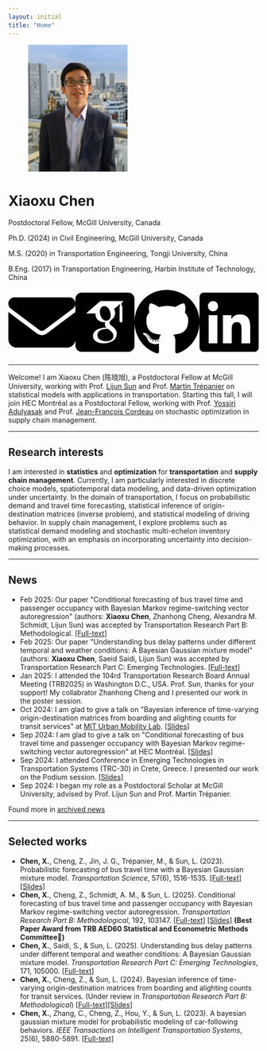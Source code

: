 ```yaml
---
layout: initial
title: "Home"
---
```


<figure class="left">
  <img src="assets\images\xiaoxu2.jpeg" width="200" alt="My portrait"/>
<!--   <figcaption>. </figcaption> -->
</figure>

# Xiaoxu Chen

Postdoctoral Fellow, McGill University, Canada

Ph.D. (2024) in Civil Engineering, McGill University, Canada

M.S. (2020) in Transportation Engineering, Tongji University, China

B.Eng. (2017) in Transportation Engineering, Harbin Institute of Technology, China

<div style="display: flex; align-items: center;">
<a href="mailto:xiaoxu.chen@mcgill.ca" target="_blank">
<img src="assets\images\envelope-solid.svg" alt="Email" class="icon" title="Email me" style="margin-right:10px">
</a>

<a href="https://scholar.google.com/citations?user=PveVQZsAAAAJ&hl=en" target="_blank">
<img src="assets\images\google-scholar-square.svg" alt="Google Scholar" class="icon" title="Visit Google Scholar" style="margin-right:10px">
</a>

<a href="https://github.com/xiaoxuchen" target="_blank">
<img src="assets\images\github-brands-solid.svg" alt="GitHub" class="icon" title="Visit GitHub" style="margin-right:10px">
</a>

<a href="https://www.linkedin.com/in/xiaoxu-chen/" target="_blank">
<img src="assets\images\linkedin-brands-solid.svg" alt="LinkedIn" class="icon" title="Visit LinkedIn" style="margin-right:10px">
</a>
</div>

--------------

<!-- <br> -->
Welcome! I am Xiaoxu Chen (陈晓旭), a Postdoctoral Fellow at McGill University, working with Prof. [Lijun Sun](https://lijunsun.github.io/) and Prof. [Martin Trépanier](https://www.polymtl.ca/expertises/en/trepanier-martin) on statistical models with applications in transportation. Starting this fall, I will join HEC Montréal as a Postdoctoral Fellow, working with Prof. [Yossiri Adulyasak](https://sites.google.com/site/ayossiri/home) and Prof. [Jean-François Cordeau](https://www.hec.ca/en/profs/jean-francois.cordeau.html) on stochastic optimization in supply chain management.

--------------

## Research interests

I am interested in **statistics** and **optimization** for **transportation** and **supply chain management**. Currently, I am particularly interested in discrete choice models, spatiotemporal data modeling, and data-driven optimization under uncertainty. In the domain of transportation, I focus on probabilistic demand and travel time forecasting, statistical inference of origin-destination matrices (inverse problem), and statistical modeling of driving behavior. In supply chain management, I explore problems such as statistical demand modeling and stochastic multi-echelon inventory optimization, with an emphasis on incorporating uncertainty into decision-making processes.

-------------
## News
- Feb 2025: Our paper "Conditional forecasting of bus travel time and passenger occupancy with Bayesian Markov regime-switching vector autoregression" (authors: **Xiaoxu Chen**, Zhanhong Cheng, Alexandra M. Schmidt, Lijun Sun) was accepted by Transportation Research Part B: Methodological. [[Full-text]](https://www.sciencedirect.com/science/article/pii/S0191261524002716)
- Feb 2025: Our paper "Understanding bus delay patterns under different temporal and weather conditions: A Bayesian Gaussian mixture model" (authors: **Xiaoxu Chen**, Saeid Saidi, Lijun Sun) was accepted by Transportation Research Part C: Emerging Technologies. [[Full-text]](https://www.sciencedirect.com/science/article/pii/S0968090X2500004X)
- Jan 2025: I attended the 104rd Transportation Research Board Annual Meeting (TRB2025) in Washington D.C., USA. Prof. Sun, thanks for your support! My collabrator Zhanhong Cheng and I presented our work in the poster session.
- Oct 2024: I am glad to give a talk on "Bayesian inference of time-varying origin-destination matrices from boarding and alighting counts for transit services" at [MIT Urban Mobility Lab](https://mobility.mit.edu/). [[Slides]](assets\files\MIT_Xiaoxu_notes2.pdf)
- Sep 2024: I am glad to give a talk on "Conditional forecasting of bus travel time and passenger occupancy with Bayesian Markov regime-switching vector autoregression" at HEC Montréal. [[Slides]](assets\files\HEC_Xiaoxu_Bus_HMM_Slides.pdf)
- Sep 2024: I attended Conference in Emerging Technologies in Transportation Systems (TRC-30) in Crete, Greece. I presented our work on the Podium session. [[Slides]](assets\files\MIT_Xiaoxu_notes2.pdf)
- Sep 2024: I began my role as a Postdoctoral Scholar at McGill University, advised by Prof. Lijun Sun and Prof. Martin Trépanier.

Found more in [archived news](_pages/News.md)

-------------
## Selected works
- **Chen, X.**, Cheng, Z., Jin, J. G., Trépanier, M., & Sun, L. (2023). Probabilistic forecasting of bus travel time with a Bayesian Gaussian mixture model. *Transportation Science*, 57(6), 1516-1535. [[Full-text]](https://pubsonline.informs.org/doi/abs/10.1287/trsc.2022.0214) [[Slides]](assets\files\BayesianGMM_caspt.pdf)
- **Chen, X.**, Cheng, Z., Schmidt, A. M., & Sun, L. (2025). Conditional forecasting of bus travel time and passenger occupancy with Bayesian Markov regime-switching vector autoregression. *Transportation Research Part B: Methodological*, 192, 103147. [[Full-text]](https://www.sciencedirect.com/science/article/pii/S0191261524002716) [[Slides]](assets\files\HEC_Xiaoxu_Bus_HMM_Slides.pdf) **(Best Paper Award from TRB AED60 Statistical and Econometric Methods Committee🏅)**
- **Chen, X.**, Saidi, S., & Sun, L. (2025). Understanding bus delay patterns under different temporal and weather conditions: A Bayesian Gaussian mixture model. *Transportation Research Part C: Emerging Technologies*, 171, 105000. [[Full-text]](https://www.sciencedirect.com/science/article/pii/S0968090X2500004X)
- **Chen, X.**, Cheng, Z., & Sun, L. (2024). Bayesian inference of time-varying origin-destination matrices from boarding and alighting counts for transit services. (Under review in *Transportation Research Part B: Methodological*) [[Full-text]](https://arxiv.org/abs/2403.04742)[[Slides]](assets\files\MIT_Xiaoxu_notes2.pdf)
- **Chen, X.**, Zhang, C., Cheng, Z., Hou, Y., & Sun, L. (2023). A bayesian gaussian mixture model for probabilistic modeling of car-following behaviors. *IEEE Transactions on Intelligent Transportation Systems*, 25(6), 5880-5891. [[Full-text]](https://ieeexplore.ieee.org/abstract/document/10337758?casa_token=5Xgxq2S6QnwAAAAA:0NUn5lq7-B-XM275000HoFgfnfDKSZ8uMGWEQJ0dSa9vXgh-_WVuJwqjbWfgABggGyvl1AnnTno)
